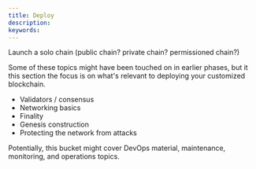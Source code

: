 ```yaml
---
title: Deploy
description:
keywords:
---
```


Launch a solo chain (public chain? private chain? permissioned chain?)

Some of these topics might have been touched on in earlier phases, but it this section the focus is on what's relevant to deploying your customized blockchain.

* Validators / consensus 
* Networking basics
* Finality
* Genesis construction
* Protecting the network from attacks

Potentially, this bucket might cover DevOps material, maintenance, monitoring, and operations topics.
